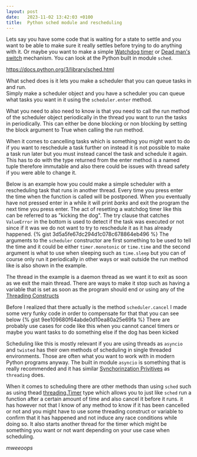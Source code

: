 ```yaml
---
layout: post
date:   2023-11-02 13:42:03 +0100
title:  Python sched module and rescheduling
---
```

Lets say you have some code that is waiting for a state to settle and you want to be able to make sure it really settles before trying to do anything with it. Or maybe you want to make a simple [Watchdog timer](https://en.wikipedia.org/wiki/Watchdog_timer) or [Dead man's switch](https://en.wikipedia.org/wiki/Dead_man%27s_switch) mechanism. You can look at the Python built in module `sched`.

<https://docs.python.org/3/library/sched.html>

What sched does is it lets you make a scheduler that you can queue tasks in and run.  
Simply make a scheduler object and you have a scheduler you can queue what tasks you want in it using the `scheduler.enter` method.

What you need to also need to know is that you need to call the run method of the scheduler object periodically in the thread you want to run the tasks in periodically. This can either be done blocking or non blocking by setting the block argument to True when calling the run method.

When it comes to cancelling tasks which is something you might want to do if you want to reschedule a task further on instead it is not possible to make a task run later but you must instead cancel the task and schedule it again. This has to do with the type returned from the enter method is a named tuple therefore immutable and also there could be issues with thread safety if you were able to change it.

Below is an example how you could make a simple scheduler with a rescheduling task that runs in another thread. Every time you press enter the time when the function is called will be postponed. When you eventually have not pressed enter in a while it will print *barks* and exit the program the next time you press enter. The act of resetting a watchdog timer like this can be referred to as "kicking the dog". The try clause that catches `ValueError` in the bottom is used to detect if the task was executed or not since if it was we do not want to try to reschedule it as it has already happened.
{% gist 3d5a5fe67dc294d1c078c678864eb496 %}
The arguments to the `scheduler` constructor are first something to be used to tell the time and it could be either `timer.monotonic` or `time.time` and the second argument is what to use when sleeping such as `time.sleep` but you can of course only run it periodically in other ways or wait outside the run method like is also shown in the example.

The thread in the example is a daemon thread as we want it to exit as soon as we exit the main thread. There are ways to make it stop such as having a variable that is set as soon as the program should end or using any of the [Threading Constructs](https://docs.python.org/3/library/threading.html)

Before I realized that there actually is the method `scheduler.cancel` I made some very funky code in order to compensate for that that you can see below
{% gist 9ee109680f64abde0d10ea80a25e69fa %}
There are probably use cases for code like this when you cannot cancel timers or maybe you want tasks to do something else if the dog has been kicked

Scheduling like this is mostly relevant if you are using threads as `asyncio` and `twisted` has their own methods of scheduling in single threaded environments. Those are often what you want to work with in modern Python programs anyway. The built in module `asyncio` is something that is really recommended and it has similar [Synchorinzation Privitives](https://docs.python.org/3/library/asyncio-sync.html) as `threading` does.

When it comes to scheduling there are other methods than using `sched` such as using thead [threading.Timer](https://docs.python.org/3/library/threading.html#timer-objects) type which allows you to just like `sched` run a function after a certain amount of time and also cancel it before it runs. it has however not that I know of any method to know if it has been cancelled or not and you might have to use some threading construct or variable to confirm that it has happened and not induce any race conditions while doing so. It also starts another thread for the timer which might be something you want or not want depending on your use case when scheduling.

*mweeoops*
